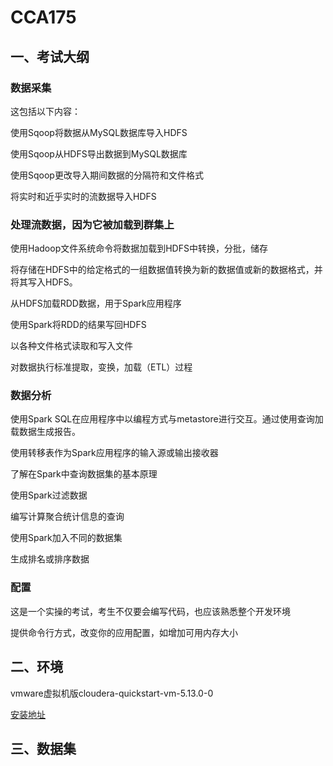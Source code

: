 # CCA175

## 一、考试大纲

### 数据采集

这包括以下内容：

使用Sqoop将数据从MySQL数据库导入HDFS

使用Sqoop从HDFS导出数据到MySQL数据库

使用Sqoop更改导入期间数据的分隔符和文件格式

将实时和近乎实时的流数据导入HDFS

### 处理流数据，因为它被加载到群集上

使用Hadoop文件系统命令将数据加载到HDFS中转换，分批，储存

将存储在HDFS中的给定格式的一组数据值转换为新的数据值或新的数据格式，并将其写入HDFS。

从HDFS加载RDD数据，用于Spark应用程序

使用Spark将RDD的结果写回HDFS

以各种文件格式读取和写入文件

对数据执行标准提取，变换，加载（ETL）过程

### 数据分析

使用Spark SQL在应用程序中以编程方式与metastore进行交互。通过使用查询加载数据生成报告。

使用转移表作为Spark应用程序的输入源或输出接收器

了解在Spark中查询数据集的基本原理

使用Spark过滤数据

编写计算聚合统计信息的查询

使用Spark加入不同的数据集

生成排名或排序数据

### 配置

这是一个实操的考试，考生不仅要会编写代码，也应该熟悉整个开发环境

提供命令行方式，改变你的应用配置，如增加可用内存大小



## 二、环境

vmware虚拟机版cloudera-quickstart-vm-5.13.0-0

[安装地址](https://www.cloudera.com/downloads/quickstart_vms/5-13.html)

## 三、数据集